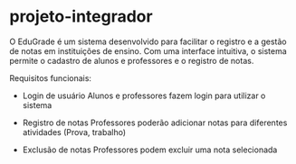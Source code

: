 # projeto-integrador

O EduGrade é um sistema desenvolvido para facilitar o registro e a gestão de notas em instituições de ensino. Com uma interface intuitiva, o sistema permite o cadastro de alunos e professores e o registro de notas.

Requisitos funcionais:
- Login de usuário
Alunos e professores fazem login para utilizar o sistema

- Registro de notas
Professores poderão adicionar notas para diferentes atividades (Prova, trabalho)

- Exclusão de notas
Professores podem excluir uma nota selecionada
